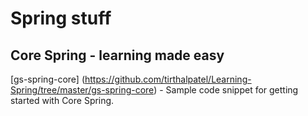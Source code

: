 Spring stuff
============

Core Spring - learning made easy
---------------------------------
[gs-spring-core] (https://github.com/tirthalpatel/Learning-Spring/tree/master/gs-spring-core) - Sample code snippet for getting started with Core Spring.
